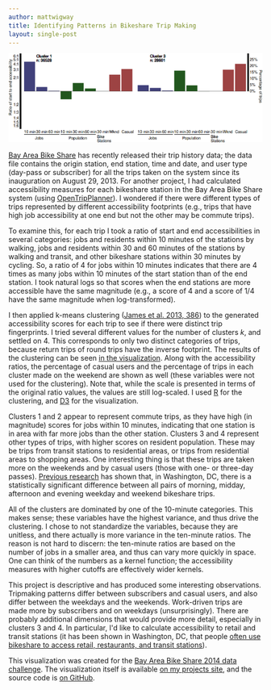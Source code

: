 ```yaml
---
author: mattwigway
title: Identifying Patterns in Bikeshare Trip Making
layout: single-post
---
```


<a href="http://projects.indicatrix.org/bikeshare-clustering"><img src="/img/2014/04/cluster.png" alt="One of the clustering graphs" /></a>

[Bay Area Bike Share](http://www.bayareabikeshare.com) has recently released their trip history data; the data file contains the origin station, end station, time and date, and user type (day-pass or subscriber) for all the trips taken on the system since its inauguration on August 29, 2013. For another project, I had calculated accessibility measures for each bikeshare station in the Bay Area Bike Share system (using [OpenTripPlanner](http://www.opentripplanner.org)). I wondered if there were different types of trips represented by different accessibility footprints (e.g., trips that have high job accessibility at one end but not the other may be commute trips).

To examine this, for each trip I took a ratio of start and end accessibilities in several categories: jobs and residents within 10 minutes of the stations by walking, jobs and residents within 30 and 60 minutes of the stations by walking and transit, and other bikeshare stations within 30 minutes by cycling. So, a ratio of 4 for jobs within 10 minutes indicates that there are 4 times as many jobs within 10 minutes of the start station than of the end station. I took natural logs so that scores when the end stations are more accessible have the same magnitude (e.g., a score of 4 and a score of 1/4 have the same magnitude when log-transformed).

I then applied k-means clustering ([James et al. 2013, 386](http://www-bcf.usc.edu/~gareth/ISL/ISLR%20First%20Printing.pdf#page=401&zoom=auto,-161,360)) to the generated accessibility scores for each trip to see if there were distinct trip fingerprints. I tried several different values for the number of clusters _k_, and settled on 4. This corresponds to only two distinct categories of trips, because return trips of round trips have the inverse footprint. The results of the clustering can be seen [in the visualization](http://projects.indicatrix.org/bikeshare-clustering/). Along with the accessibility ratios, the percentage of casual users and the percentage of trips in each cluster made on the weekend are shown as well (these variables were not used for the clustering). Note that, while the scale is presented in terms of the original ratio values, the values are still log-scaled. I used [R](http://www.r-project.org) for the clustering, and [D3](http://d3js.org) for the visualization.

Clusters 1 and 2 appear to represent commute trips, as they have high (in magnitude) scores for jobs within 10 minutes, indicating that one station is in area with far more jobs than the other station. Clusters 3 and 4 represent other types of trips, with higher scores on resident population. These may be trips from transit stations to residential areas, or trips from residential areas to shopping areas. One interesting thing is that these trips are taken more on the weekends and by casual users (those with one- or three-day passes). [Previous research](http://www.indicatrix.org/2013/12/14/effects-of-space-and-time-on-bikeshare-use/) has shown that, in Washington, DC, there is a statistically significant difference between all pairs of morning, midday, afternoon and evening weekday and weekend bikeshare trips.

All of the clusters are dominated by one of the 10-minute categories. This makes sense; these variables have the highest variance, and thus drive the clustering. I chose to not standardize the variables, because they are unitless, and there actually is more variance in the ten-minute ratios. The reason is not hard to discern: the ten-minute ratios are based on the number of jobs in a smaller area, and thus can vary more quickly in space. One can think of the numbers as a kernel function; the accessibility measures with higher cutoffs are effectively wider kernels.

This project is descriptive and has produced some interesting observations. Tripmaking patterns differ between subscribers and casual users, and also differ between the weekdays and the weekends. Work-driven trips are made more by subscribers and on weekdays (unsurprisingly). There are probably additional dimensions that would provide more detail, especially in clusters 3 and 4. In particular, I'd like to calculate accessibility to retail and transit stations (it has been shown in Washington, DC, that people [often use bikeshare to access retail, restaurants, and transit stations](http://capitalbikeshare.com/assets/pdf/CABI-2013SurveyReport.pdf)).

This visualization was created for the [Bay Area Bike Share 2014 data challenge](http://bayareabikeshare.com/datachallenge). The visualization itself is available [on my projects site](http://projects.indicatrix.org/bikeshare-clustering), and the source code is [on GitHub](https://www.github.com/mattwigway/bikeshare-clustering).